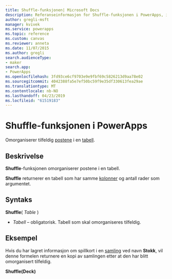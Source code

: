 ```yaml
---
title: Shuffle-funksjonen| Microsoft Docs
description: Referanseinformasjon for Shuffle-funksjonen i PowerApps, inkludert syntaks og eksempel
author: gregli-msft
manager: kvivek
ms.service: powerapps
ms.topic: reference
ms.custom: canvas
ms.reviewer: anneta
ms.date: 11/07/2015
ms.author: gregli
search.audienceType:
- maker
search.app:
- PowerApps
ms.openlocfilehash: 3fd93ce6cf9703e9e9fbf69c5826213d9aa78e02
ms.sourcegitcommit: 4042388fa5e7ef50bc59f9e35df330613fea29ae
ms.translationtype: MT
ms.contentlocale: nb-NO
ms.lasthandoff: 04/23/2019
ms.locfileid: "61519183"
---
```

# <a name="shuffle-function-in-powerapps"></a>Shuffle-funksjonen i PowerApps
Omorganiserer tilfeldig [postene](../working-with-tables.md#records) i en [tabell](../working-with-tables.md).

## <a name="description"></a>Beskrivelse
**Shuffle**-funksjonen omorganiserer postene i en tabell.

**Shuffle** returnerer en tabell som har samme [kolonner](../working-with-tables.md#columns) og antall rader som argumentet.

## <a name="syntax"></a>Syntaks
**Shuffle**( *Table* )

* *Tabell* – obligatorisk.  Tabell som skal omorganiseres tilfeldig.

## <a name="example"></a>Eksempel
Hvis du har lagret informasjon om spillkort i en [samling](../working-with-data-sources.md#collections) ved navn **Stokk**, vil denne formelen returnere en kopi av samlingen etter at den har blitt omorganisert tilfeldig.

**Shuffle(Deck)**


